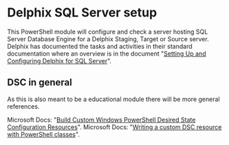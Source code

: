 # Delphix SQL Server setup
This PowerShell module will configure and check a server hosting SQL Server Database Engine for a Delphix Staging, Target or Source server.
Delphix has documented the tasks and activities in their standard documentation where an overview is in the document "[Setting Up and Configuring Delphix for SQL Server](https://docs.delphix.com/docs/delphix-administration/sql-server-environments-and-data-sources/setting-up-and-configuring-delphix-for-sql-server)".

## DSC in general
As this is also meant to be a educational module there will be more general references.

Microsoft Docs: "[Build Custom Windows PowerShell Desired State Configuration Resources](https://docs.microsoft.com/en-us/powershell/dsc/authoringresource)".
Microsoft Docs: "[Writing a custom DSC resource with PowerShell classes](https://docs.microsoft.com/en-us/powershell/dsc/authoringresourceclass)".
